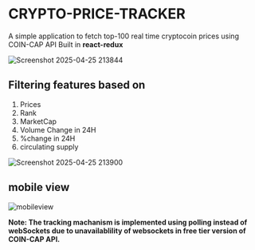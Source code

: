 # CRYPTO-PRICE-TRACKER
A simple application to fetch top-100 real time cryptocoin prices using COIN-CAP API 
Built in **react-redux**

![Screenshot 2025-04-25 213844](https://github.com/user-attachments/assets/30afe5ad-a39a-411a-ac20-532d24b3a770)

## Filtering features based on

 1. Prices
 2. Rank
 3. MarketCap
 4. Volume Change in 24H
 5. %change in 24H
 6. circulating supply

![Screenshot 2025-04-25 213900](https://github.com/user-attachments/assets/bdbc9128-d98e-44ea-ac96-7bd2d65cb26b)

## mobile view 
![mobileview](https://github.com/user-attachments/assets/93bfba03-3230-4bb1-9bc9-f00873cfe340)


**Note: The tracking machanism is implemented using polling instead of webSockets due to unavailablility of websockets in free tier version of COIN-CAP API.**

